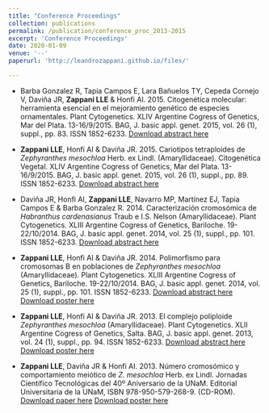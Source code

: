 ```yaml
---
title: "Conference Proceedings"
collection: publications
permalink: /publication/conference_proc_2013-2015
excerpt: 'Conference Proceedings'
date: 2020-01-09
venue: '--'
paperurl: 'http://leandrozappani.github.io/files/'

---
```



- Barba Gonzalez R, Tapia Campos E, Lara Bañuelos TY, Cepeda Cornejo V, Daviña JR, **Zappani LLE** & Honfi AI. 2015. Citogenética molecular: herramienta esencial en el mejoramiento genético de especies ornamentales. Plant Cytogenetics. XLIV Argentine Cogress of Genetics, Mar del Plata. 13-16/9/2015. BAG, J. basic appl. genet. 2015, vol. 26 (1), suppl., pp. 83. ISSN 1852-6233. [Download abstract here](http://leandrozappani.github.io/files/6_abstract.pdf)


- **Zappani LLE**, Honfi AI & Daviña JR. 2015. Cariotipos tetraploides de *Zephyranthes mesochloa* Herb. ex Lindl. (Amaryllidaceae). Citogenética Vegetal. XLIV Argentine Cogress of Genetics, Mar del Plata. 13-16/9/2015. BAG, J. basic appl. genet. 2015, vol. 26 (1), suppl., pp. 89. ISSN 1852-6233. [Download abstract here](http://leandrozappani.github.io/files/5_abstract.pdf)


- Daviña JR, Honfi AI, **Zappani LLE**, Navarro MP, Martínez EJ, Tapia Campos E & Barba Gonzalez R. 2014. Caracterización cromosómica de *Habranthus cardenasianus* Traub e I.S. Nelson (Amaryllidaceae). Plant Cytogenetics. XLIII Argentine Cogress of Genetics, Bariloche. 19-22/10/2014. BAG, J. basic appl. genet. 2014, vol. 25 (1), suppl., pp. 101. ISSN 1852-6233. [Download abstract here](http://leandrozappani.github.io/files/4_abstract.pdf)

- **Zappani LLE**, Honfi AI & Daviña JR. 2014. Polimorfismo para cromosomas B en poblaciones de *Zephyranthes mesochloa* (Amaryllidaceae). Plant Cytogenetics. XLIII Argentine Cogress of Genetics, Bariloche. 19-22/10/2014. BAG, J. basic appl. genet. 2014, vol. 25 (1), suppl., pp. 101. ISSN 1852-6233. [Download abstract here](http://leandrozappani.github.io/files/3_abstract.pdf) [Download poster here](http://leandrozappani.github.io/files/3_poster.pdf)

- **Zappani LLE**, Honfi AI & Daviña JR. 2013. El complejo poliploide *Zephyranthes mesochloa* (Amaryllidaceae). Plant Cytogenetics. XLII Argentine Cogress of Genetics, Salta. BAG, J. basic appl. genet. 2013, vol. 24 (1), suppl., pp. 94. ISSN 1852-6233. [Download abstract here](http://leandrozappani.github.io/files/2_abstract.pdf) [Download poster here](http://leandrozappani.github.io/files/2_poster.pdf)

- **Zappani LLE**, Daviña JR & Honfi AI. 2013. Número cromosómico y comportamiento meiótico de *Z. mesochloa* Herb. ex Lindl. Jornadas Científico Tecnológicas del 40º Aniversario de la UNaM. Editorial Universitaria de la UNaM, ISBN 978-950-579-268-9. (CD-ROM). [Download paper here](http://leandrozappani.github.io/files/1_paper.pdf) [Download poster here](http://leandrozappani.github.io/files/1_poster.pdf)

